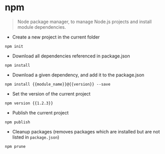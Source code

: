 # npm

> Node package manager, to manage Node.js projects and install module dependencies.

- Create a new project in the current folder

`npm init`

- Download all dependencies referenced in package.json

`npm install`

- Download a given dependency, and add it to the package.json

`npm install {{module_name}}@{{version}} --save`

- Set the version of the current project

`npm version {{1.2.3}}`

- Publish the current project

`npm publish`

- Cleanup packages (removes packages which are installed but are not listed in `package.json`)

`npm prune`
